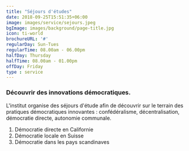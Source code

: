 ```yaml
---
title: "Séjours d'études"
date: 2018-09-25T15:51:35+06:00
image: images/service/sejours.jpeg
bgImage: images/background/page-title.jpg
icon: ti-world
brochureURL: '#'
regularDay: Sun-Tues
regularTime: 08.00am - 06.00pm
halfDay: Thursday
halfTime: 08.00am - 01.00pm
offDay: Friday
type : service
---
```


### Découvrir des innovations démocratiques.

L'institut organise des séjours d'étude afin de découvrir sur le terrain des pratiques démocratiques innovantes : confédéralisme, décentralisation, démocratie directe, autonomie communale.

1. Démocratie directe en Californie
2. Démocratie locale en Suisse
3. Démocratie dans les pays scandinaves
